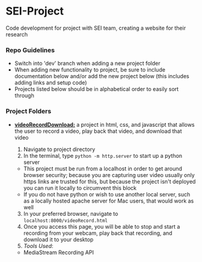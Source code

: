 # SEI-Project
Code development for project with SEI team, creating a website for their research

### Repo Guidelines

- Switch into 'dev' branch when adding a new project folder
- When adding new functionality to project, be sure to include documentation below and/or add the new project below (this includes adding links and setup code)
- Projects listed below should be in alphabetical order to easily sort through

### Project Folders

- **[videoRecordDownload:](videoRecordDownload)** a project in html, css, and javascript that allows the user to record a video, play back that video, and download that video 

  1. Navigate to project directory
  2. In the terminal, type `python -m http.server` to start up a python server
    * This project must be run from a localhost in order to get around browser security; because you are capturing user video usually only https links are trusted for this, but because the project isn't deployed you can run it locally to circumvent this block
    * If you do not have python or wish to use another local server, such as a locally hosted apache server for Mac users, that would work as well
  3. In your preferred browser, navigate to `localhost:8000/videoRecord.html`
  4. Once you access this page, you will be able to stop and start a recording from your webcam, play back that recording, and download it to your desktop
  5. *Tools Used*:
    * MediaStream Recording API

